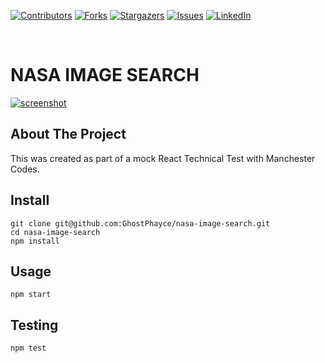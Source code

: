 <!-- PROJECT SHIELDS -->
<!--
*** I'm using markdown "reference style" links for readability.
*** Reference links are enclosed in brackets [ ] instead of parentheses ( ).
*** See the bottom of this document for the declaration of the reference variables
*** for contributors-url, forks-url, etc. This is an optional, concise syntax you may use.
*** https://www.markdownguide.org/basic-syntax/#reference-style-links
-->

[![Contributors][contributors-shield]][contributors-url]
[![Forks][forks-shield]][forks-url]
[![Stargazers][stars-shield]][stars-url]
[![Issues][issues-shield]][issues-url]
[![LinkedIn][linkedin-shield]][linkedin-url]

<br />
<p align="center">
  <h1 style="text-transform: uppercase;">NASA Image Search</h1>
</p>
<a href="https://ghostphayce-nasa-image-search.herokuapp.com/"><img src="http://ghostphayce.tv/wp-content/uploads/2021/10/nasa-image-search.png" alt="screenshot" border="0"></a>
<br />

## About The Project

This was created as part of a mock React Technical Test with Manchester Codes.

## Install

```
git clone git@github.com:GhostPhayce/nasa-image-search.git
cd nasa-image-search
npm install

```

## Usage

```
npm start
```

## Testing

```
npm test
```

<!-- MARKDOWN LINKS & IMAGES -->

[contributors-shield]: https://img.shields.io/github/contributors/GhostPhayce/nasa-image-search.svg?style=for-the-badge
[contributors-url]: https://github.com/GhostPhayce/nasa-image-search/graphs/contributors
[forks-shield]: https://img.shields.io/github/forks/GhostPhayce/nasa-image-search.svg?style=for-the-badge
[forks-url]: https://github.com/GhostPhayce/nasa-image-search/network/members
[stars-shield]: https://img.shields.io/github/stars/GhostPhayce/nasa-image-search.svg?style=for-the-badge
[stars-url]: https://github.com/GhostPhayce/nasa-image-search/stargazers
[issues-shield]: https://img.shields.io/github/issues/GhostPhayce/nasa-image-search.svg?style=for-the-badge
[issues-url]: https://github.com/GhostPhayce/nasa-image-search/issues
[license-shield]: https://img.shields.io/github/license/GhostPhayce/nasa-image-search.svg?style=for-the-badge
[license-url]: https://github.com/GhostPhayce/nasa-image-search/blob/master/LICENSE.txt
[linkedin-shield]: https://img.shields.io/badge/-LinkedIn-black.svg?style=for-the-badge&logo=linkedin&colorB=555
[linkedin-url]: https://www.linkedin.com/in/thomas-ramsden-95894013b
